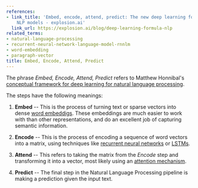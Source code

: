 ```yaml
---
references:
- link_title: 'Embed, encode, attend, predict: The new deep learning formula for state-of-the-art
    NLP models - explosion.ai'
  link_url: https://explosion.ai/blog/deep-learning-formula-nlp
related_terms:
- natural-language-processing
- recurrent-neural-network-language-model-rnnlm
- word-embedding
- paragraph-vector
title: Embed, Encode, Attend, Predict
---
```

The phrase *Embed, Encode, Attend, Predict* refers to Matthew
Honnibal's [conceptual framework for deep learning for natural
language processing][1].

The steps have the following meanings:

1. **Embed** -- This is the process of turning text or
sparse vectors into dense [word embeddigs](/terms/word-embedding/).
These embeddings are much easier to work with than other
representations, and do an excellent job of capturing semantic
information.

2. **Encode** -- This is the process of encoding
a sequence of word vectors into a matrix, using
techniques like [recurrent neural networks](/terms/recurrent-neural-network/)
or [LSTMs](/terms/long-short-term-memory-lstm/).

3. **Attend** -- This refers to taking the matrix from the
*Encode* step and transforming it into a vector, most likely
using an [attention mechanism](/terms/attention-neural-networks/).

4. **Predict** -- The final step in the Natural Language Processing
pipeline is making a prediction given the input text.


[1]: https://explosion.ai/blog/deep-learning-formula-nlp